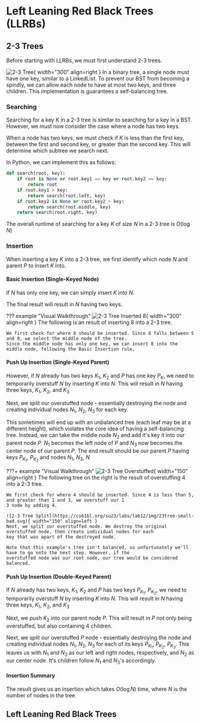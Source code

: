 # Left Leaning Red Black Trees (LLRBs)

## 2-3 Trees
Before starting with LLRBs, we must first understand 2-3 trees.

![2-3 Tree](https://cs61bl.org/su23/labs/lab12/img/23tree-1.svg){ width="300" align=right }
In a binary tree, a single node must have one key, similar to a LinkedList. To prevent our BST from becoming a 
spindly, we can allow each node to have at most two keys, and three children. This implementation is guarantees a 
self-balancing tree.

### Searching
Searching for a key $K$ in a 2-3 tree is similar to searching for a key in a BST. However, we must now consider the case 
where a node has two keys.

When a node has two keys, we must check if $K$ is less than the first key, between the first and second key, or greater
than the second key. This will determine which subtree we search next.

In Python, we can implement this as follows:

```python
def search(root, key):
    if root is None or root.key1 == key or root.key2 == key:
        return root
    if root.key1 > key:
        return search(root.left, key)
    if root.key2 is None or root.key2 > key:
        return search(root.middle, key)
    return search(root.right, key)
```

The overall runtime of searching for a key $K$ of size $N$ in a 2-3 tree is $O(\log N)$

### Insertion
When inserting a key $K$ into a 2-3 tree, we first identify which node $N$ and parent $P$ to insert $K$ into.

#### Basic Insertion (Single-Keyed Node)
If $N$ has only one key, we can simply insert $K$ into $N$.

The final result will result in $N$ having two keys.

??? example "Visual Walkthrough"
    ![2-3 Tree Inserted 8](https://cs61bl.org/su23/labs/lab12/img/23tree-2.svg){ width="300" align=right }
    The following is an result of inserting 8 into a 2-3 tree.

    We first check for where 8 should be inserted. Since 8 falls between 5 and 9, we select the middle node of the tree.
    Since the middle node has only one key, we can insert 8 into the middle node, following the Basic Insertion rule.
    

#### Push Up Insertion (Single-Keyed Parent)
However, if $N$ already has two keys $K_1$, $K_2$ and $P$ has one key $P_K$, we need to temporarily overstuff $N$ by inserting $K$ into $N$. This 
will result in $N$ having three keys, $K_1$, $K_2$, and $K_3$

Next, we split our overstuffed node - essentially destroying the node and creating individual nodes $N_1$, $N_2$, $N_3$
for each key.

This sometimes will end up with an unbalanced tree (each leaf may be at a different height), which violates the core
idea of having a self-balancing tree. Instead, we can take the middle node $N_2$ and add it's key it into our parent 
node $P$. $N_1$ becomes the left node of $P$ and $N_3$ now becomes the center node of our parent $P$. The end result
should be our parent $P$ having keys $P_{K_1}$, $P_{K_2}$ and nodes $N_1$, $N_3$, $N$

???+ example "Visual Walkthrough"
    ![2-3 Tree Overstuffed](https://cs61bl.org/su23/labs/lab12/img/23tree-small-2.svg){ width="150" align=right }
    The following tree on the right is the result of overstuffing 4 into a 2-3 tree.

    We first check for where 4 should be inserted. Since 4 is less than 5, and greater than 1 and 3, we overstuff our 1
    3 node by adding 4.

    ![2-3 Tree Split](https://cs61bl.org/su23/labs/lab12/img/23tree-small-bad.svg){ width="150" align=left }
    Next, we split our overstuffed node. We destroy the original overstuffed node, then create individual nodes for each
    key that was apart of the destroyed node.

    Note that this example's tree isn't balanced, so unfortunately we'll have to go onto the next step. However, if the
    overstuffed node was our root node, our tree would be considered balanced.



#### Push Up Insertion (Double-Keyed Parent)
If $N$ already has two keys, $K_1$, $K_2$ and $P$ has two keys $P_{K_1}$, $P_{K_2}$, we need to temporarily overstuff $N$ by inserting $K$ into $N$. This
will result in $N$ having three keys, $K_1$, $K_2$, and $K_3$

Next, we push $K_2$ into our parent node $P$. This will result in $P$ not only being overstuffed, but also containing 4 children.

Next, we split our overstuffed $P$ node - essentially destroying the node and creating individual nodes $N_1$, $N_2$, $N_3$ for each of its keys $P_{K_1}$, $P_{K_2}$, $P_{K_3}$. This leaves us with $N_1$ and $N_3$ as our left and right nodes, respectively, and $N_2$ as our center node. It's children follow $N_1$ and $N_3$'s accordingly.

#### Insertion Summary
The result gives us an insertion which takes $O(\log N)$ time, where $N$ is the number of nodes in the tree.

## Left Leaning Red Black Trees

